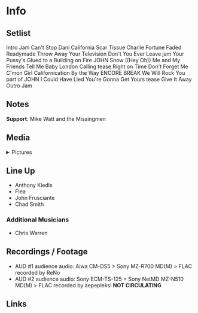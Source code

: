 # Info

## Setlist

Intro Jam
Can't Stop
Dani California
Scar Tissue
Charlie
Fortune Faded
Readymade
Throw Away Your Television
Don't You Ever Leave jam
Your Pussy's Glued to a Building on Fire JOHN
Snow ((Hey Oh))
Me and My Friends
Tell Me Baby
London Calling tease
Right on Time
Don't Forget Me
C'mon Girl
Californication
By the Way
ENCORE BREAK
We Will Rock You part of JOHN
I Could Have Lied
You're Gonna Get Yours tease
Give It Away
Outro Jam

## Notes

**Support**: Mike Watt and the Missingmen

## Media 

<details>
  <summary>Pictures</summary>
  <!--<img alt="Setlist" title="Setlist" src="_.jpg" height="200" />
  <img alt="Flyer" title="Flyer" src="_.jpg" height="200" />
  <img alt="Clipper" title="Clipper" src="_.jpg" height="200" />
  <img alt="Ticket" title="Ticket" src="_.jpg" height="200" />
  -->
</details>

## Line Up

* Anthony Kiedis
* Flea
* John Frusciante
* Chad Smith

### Additional Musicians

* Chris Warren

## Recordings / Footage

* AUD #1 audience audio: Aiwa CM-DS5 > Sony MZ-R700 MD(M) > FLAC recorded by ReNo
* AUD #2 audience audio: Sony ECM-TS-125 > Sony NetMD MZ-N510 MD(M) > FLAC recorded by aepepleksi **NOT CIRCULATING**

## Links